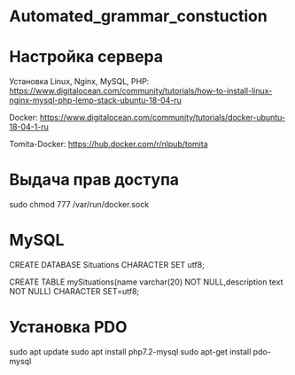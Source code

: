 # Automated_grammar_constuction

# Настройка сервера

Установка Linux, Nginx, MySQL, PHP:  https://www.digitalocean.com/community/tutorials/how-to-install-linux-nginx-mysql-php-lemp-stack-ubuntu-18-04-ru

Docker: https://www.digitalocean.com/community/tutorials/docker-ubuntu-18-04-1-ru

Tomita-Docker: https://hub.docker.com/r/nlpub/tomita

# Выдача прав доступа

sudo chmod 777 /var/run/docker.sock 

# MySQL

CREATE DATABASE Situations CHARACTER SET utf8;

CREATE TABLE mySituations(name varchar(20) NOT NULL,description text NOT NULL) CHARACTER SET=utf8;

# Установка PDO

sudo apt update
sudo apt install php7.2-mysql
sudo apt-get install pdo-mysql
